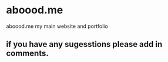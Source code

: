 # aboood.me
aboood.me my main website and portfolio
## if you have any sugesstions please add in comments.
